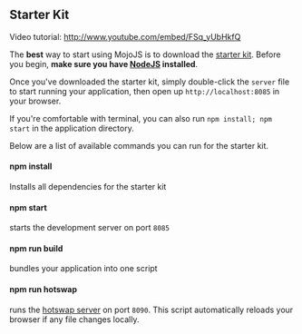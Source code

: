 ## Starter Kit

Video tutorial: http://www.youtube.com/embed/FSq_yUbHkfQ

The **best** way to start using MojoJS is to download the [starter kit](https://github.com/mojo-js/mojo-starter). Before you
begin, **make sure you have [NodeJS](http://nodejs.org/) installed**.

Once you've downloaded the starter kit, simply double-click the `server` file to start running your  application, then open up `http://localhost:8085` in your browser.

If you're comfortable with terminal, you can also run `npm install; npm start` in the application directory. 

Below are a list of available commands you can run for the starter kit.

#### npm install

Installs all dependencies for the starter kit

#### npm start

starts the development server on port `8085`

#### npm run build

bundles your application into one script

#### npm run hotswap

runs the [hotswap server](https://github.com/browsertap/ditto.js) on port `8090`. This script automatically reloads
your browser if any file changes locally.

